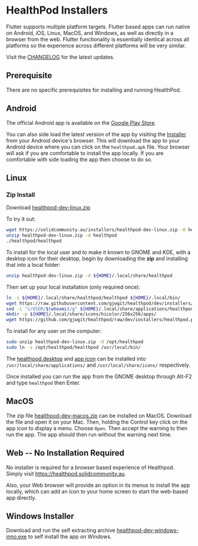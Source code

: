 # HealthPod Installers

Flutter supports multiple platform targets. Flutter based apps can run
native on Android, iOS, Linux, MacOS, and Windows, as well as directly
in a browser from the web. Flutter functionality is essentially
identical across all platforms so the experience across different
platforms will be very similar.

Visit the
[CHANGELOG](https://github.com/gjwgit/healthpod/blob/dev/CHANGELOG.md)
for the latest updates.

## Prerequisite

There are no specific prerequisites for installing and running
HealthPod.

## Android

The official Android app is available on the [Google Play
Store](https://play.google.com/store/apps/details?id=com.togaware.healthpod).

You can also side load the latest version of the app by visiting the
[Installer](https://solidcommunity.au/installers/healthpod.apk) from
your Android device's browser. This will download the app to your
Android device where you can click on the `healthpod.apk` file. Your
browser will ask if you are comfortable to install the app locally. If
you are comfortable with side loading the app then choose to do so.

## Linux

### Zip Install

Download [healthpod-dev-linux.zip](https://solidcommunity.au/installers/healthpod-dev-linux.zip)

To try it out:

```bash
wget https://solidcommunity.au/installers/healthpod-dev-linux.zip -O healthpod-dev-linux.zip
unzip healthpod-dev-linux.zip -d healthpod
./healthpod/healthpod
```

To install for the local user and to make it known to GNOME and KDE,
with a desktop icon for their desktop, begin by downloading the **zip** and
installing that into a local folder:

```bash
unzip healthpod-dev-linux.zip -d ${HOME}/.local/share/healthpod
```

Then set up your local installation (only required once):

```bash
ln -s ${HOME}/.local/share/healthpod/healthpod ${HOME}/.local/bin/
wget https://raw.githubusercontent.com/gjwgit/healthpod/dev/installers/healthpod.desktop -O ${HOME}/.local/share/applications/healthpod.desktop
sed -i "s/USER/$(whoami)/g" ${HOME}/.local/share/applications/healthpod.desktop
mkdir -p ${HOME}/.local/share/icons/hicolor/256x256/apps/
wget https://github.com/gjwgit/healthpod/raw/dev/installers/healthpod.png -O ${HOME}/.local/share/icons/hicolor/256x256/apps/healthpod.png
```

To install for any user on the computer:

```bash
sudo unzip healthpod-dev-linux.zip -d /opt/healthpod
sudo ln -s /opt/healthpod/healthpod /usr/local/bin/
```

The
[healthpod.desktop](https://solidcommunity.au/installers/healthpod.desktop)
and [app icon](https://solidcommunity.au/installers/healthpod.png) can
be installed into `/usr/local/share/applications/` and
`/usr/local/share/icons/` respectively.

Once installed you can run the app from the GNOME desktop through
Alt-F2 and type `healthpod` then Enter.

## MacOS

The zip file
[healthpod-dev-macos.zip](https://solidcommunity.au/installers/healthpod-dev-macos.zip)
can be installed on MacOS. Download the file and open it on your
Mac. Then, holding the Control key click on the app icon to display a
menu. Choose `Open`. Then accept the warning to then run the app. The
app should then run without the warning next time.

## Web -- No Installation Required

No installer is required for a browser based experience of
Healthpod. Simply visit https://healthpod.solidcommunity.au.

Also, your Web browser will provide an option in its menus to install
the app locally, which can add an icon to your home screen to start
the web-based app directly.

## Windows Installer

Download and run the self extracting archive
[healthpod-dev-windows-inno.exe](https://solidcommunity.au/installers/healthpod-dev-windows-inno.exe)
to self install the app on Windows.
